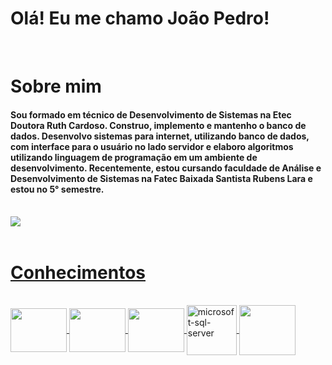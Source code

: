 # Olá! Eu me chamo João Pedro! 

<br>

# Sobre mim
<div>
  <h4>Sou formado em técnico de Desenvolvimento de Sistemas na Etec Doutora Ruth Cardoso. Construo, implemento e mantenho o banco de dados. Desenvolvo sistemas para internet, utilizando banco de dados, com interface para o usuário no lado servidor e elaboro algoritmos utilizando linguagem de programação em um ambiente de desenvolvimento. Recentemente, estou cursando faculdade de Análise e Desenvolvimento de Sistemas na Fatec Baixada Santista Rubens Lara e estou no 5° semestre.</h4>
  <br>
  <a href="https://www.linkedin.com/in/joão-pedro-melo-65678322b" target="_blank"><img src="https://img.shields.io/badge/-LinkedIn-%230077B5?style=for-the-badge&logo=linkedin&logoColor=white" target="_blank"></a>
</div>
<div align="center">
  <a href="https://github.com/JPedro759">
</div>

<br>

# Conhecimentos
<div style="display: inline_block">
 <br>
 <img align="center" height="70" width="90" src="https://cdn.jsdelivr.net/gh/devicons/devicon/icons/java/java-original.svg" />
 <img align="center" height="70" width="90" src="https://cdn.jsdelivr.net/gh/devicons/devicon/icons/spring/spring-original.svg" />
 <img align="center" height="70" width="90" src="https://cdn.jsdelivr.net/gh/devicons/devicon/icons/postgresql/postgresql-original.svg" />
 <img align="center" height="80" width="80"  src="https://img.icons8.com/color/480/microsoft-sql-server.png" alt="microsoft-sql-server"/>
 <img align="center" height="80" width="90" src="https://cdn.jsdelivr.net/gh/devicons/devicon/icons/azure/azure-original.svg" />    
</div>
